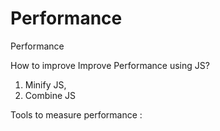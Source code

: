 # Performance
Performance

How to improve Improve Performance using JS?
1. Minify JS,
2. Combine JS

Tools to measure performance :

